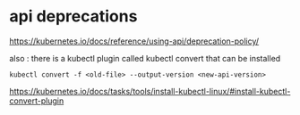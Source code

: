 # api deprecations

https://kubernetes.io/docs/reference/using-api/deprecation-policy/

also : there is a kubectl plugin called kubectl convert that can be installed

    kubectl convert -f <old-file> --output-version <new-api-version>

<https://kubernetes.io/docs/tasks/tools/install-kubectl-linux/#install-kubectl-convert-plugin>

